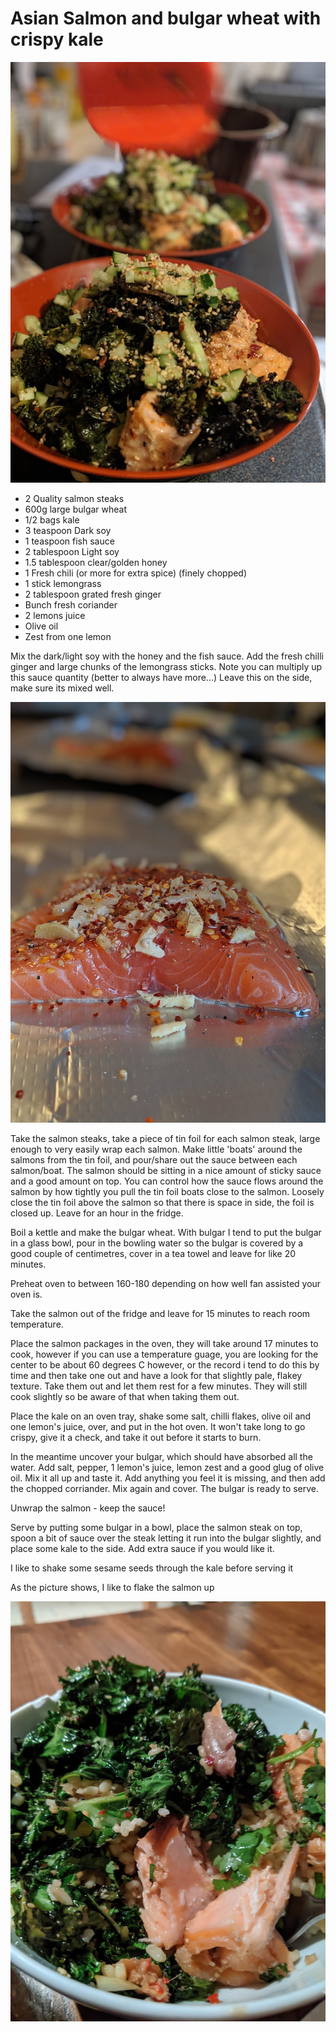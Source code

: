 # Asian Salmon and bulgar wheat with crispy kale

![salmon-bulgar](images/salmon-bulgar.jpg)

* 2 Quality salmon steaks
* 600g large bulgar wheat
* 1/2 bags kale
* 3 teaspoon Dark soy
* 1 teaspoon fish sauce
* 2 tablespoon Light soy 
* 1.5 tablespoon clear/golden honey
* 1 Fresh chili (or more for extra spice) (finely chopped)
* 1 stick lemongrass
* 2 tablespoon grated fresh ginger
* Bunch fresh coriander
* 2 lemons juice
* Olive oil
* Zest from one lemon

Mix the dark/light soy with the honey and the fish sauce. Add the fresh chilli ginger and large chunks of the lemongrass sticks. Note you can multiply up this sauce quantity (better to always have more...) Leave this on the side, make sure its mixed well.

![boats](images/salmon-boats.jpg)

Take the salmon steaks, take a piece of tin foil for each salmon steak, large enough to very easily wrap each salmon. Make little 'boats' around the salmons from the tin foil, and pour/share out the sauce between each salmon/boat. The salmon should be sitting in a nice amount of sticky sauce and a good amount on top. You can control how the sauce flows around the salmon by how tightly you pull the tin foil boats close to the salmon. Loosely close the tin foil above the salmon so that there is space in side, the foil is closed up. Leave for an hour in the fridge.

Boil a kettle and make the bulgar wheat. With bulgar I tend to put the bulgar in a glass bowl, pour in the bowling water so the bulgar is covered by a good couple of centimetres, cover in a tea towel and leave for like 20 minutes.

Preheat oven to between 160-180 depending on how well fan assisted your oven is. 

Take the salmon out of the fridge and leave for 15 minutes to reach room temperature.

Place the salmon packages in the oven, they will take around 17 minutes to cook, however if you can use a temperature guage, you are looking for the center to be about 60 degrees C however, or the record i tend to do this by time and then take one out and have a look for that slightly pale, flakey texture. Take them out and let them rest for a few minutes. They will still cook slightly so be aware of that when taking them out.

Place the kale on an oven tray, shake some salt, chilli flakes, olive oil and one lemon's juice, over, and put in the hot oven. It won't take long to go crispy, give it a check, and take it out before it starts to burn. 

In the meantime uncover your bulgar, which should have absorbed all the water. Add salt, pepper, 1 lemon's juice, lemon zest and a good glug of olive oil. Mix it all up and taste it. Add anything you feel it is missing, and then add the chopped corriander. Mix again and cover. The bulgar is ready to serve.

Unwrap the salmon - keep the sauce!

Serve by putting some bulgar in a bowl, place the salmon steak on top, spoon a bit of sauce over the steak letting it run into the bulgar slightly, and place some kale to the side. Add extra sauce if you would like it.

I like to shake some sesame seeds through the kale before serving it

As the picture shows, I like to flake the salmon up

![asian-salmon-kale](images/asian-salmon-kale.jpg)